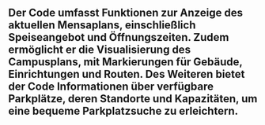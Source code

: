 ## Der Code umfasst Funktionen zur Anzeige des aktuellen Mensaplans, einschließlich Speiseangebot und Öffnungszeiten. Zudem ermöglicht er die Visualisierung des Campusplans, mit Markierungen für Gebäude, Einrichtungen und Routen. Des Weiteren bietet der Code Informationen über verfügbare Parkplätze, deren Standorte und Kapazitäten, um eine bequeme Parkplatzsuche zu erleichtern.
